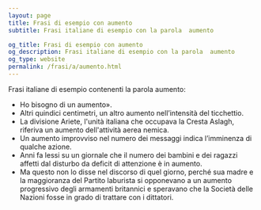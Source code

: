 ```yaml
---
layout: page
title: Frasi di esempio con aumento 
subtitle: Frasi italiane di esempio con la parola  aumento

og_title: Frasi di esempio con aumento 
og_description: Frasi italiane di esempio con la parola  aumento
og_type: website
permalink: /frasi/a/aumento.html
---
```


Frasi italiane di esempio contenenti la parola aumento:


- Ho bisogno di un aumento».
- Altri quindici centimetri, un altro aumento nell’intensità del ticchettio.
- La divisione Ariete, l'unità italiana che occupava la Cresta Aslagh, riferiva un aumento dell'attività aerea nemica.
- Un aumento improvviso nel numero dei messaggi indica l’imminenza di qualche azione.
- Anni fa lessi su un giornale che il numero dei bambini e dei ragazzi affetti dal disturbo da deficit di attenzione è in aumento.
- Ma questo non lo disse nel discorso di quel giorno, perché sua madre e la maggioranza del Partito laburista si opponevano a un aumento progressivo degli armamenti britannici e speravano che la Società delle Nazioni fosse in grado di trattare con i dittatori.
